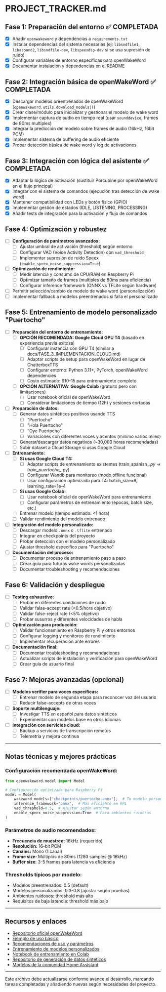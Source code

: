 # PROJECT_TRACKER.md

## Fase 1: Preparación del entorno ✅ COMPLETADA
- [x] Añadir `openwakeword` y dependencias a `requirements.txt`
- [x] Instalar dependencias del sistema necesarias (ej: `libsndfile1`, `libasound2`, `libsndfile-dev`, `libspeexdsp-dev` si se usa supresión de ruido)
- [x] Configurar variables de entorno específicas para openWakeWord
- [x] Documentar instalación y dependencias en el README

## Fase 2: Integración básica de openWakeWord ✅ COMPLETADA
- [x] Descargar modelos preentrenados de openWakeWord (`openwakeword.utils.download_models()`)
- [x] Crear clase/módulo para inicializar y gestionar el modelo de wake word
- [x] Implementar captura de audio en tiempo real (usar `sounddevice`, frames de 80ms multiples)
- [x] Integrar la predicción del modelo sobre frames de audio (16kHz, 16bit PCM)
- [x] Implementar sistema de buffering de audio eficiente
- [x] Probar detección básica de wake word y log de activaciones

## Fase 3: Integración con lógica del asistente ✅ COMPLETADA
- [x] Adaptar la lógica de activación (sustituir Porcupine por openWakeWord en el flujo principal)
- [x] Integrar con el sistema de comandos (ejecución tras detección de wake word)
- [x] Mantener compatibilidad con LEDs y botón físico (GPIO)
- [x] Implementar gestión de estados (IDLE, LISTENING, PROCESSING)
- [x] Añadir tests de integración para la activación y flujo de comandos

## Fase 4: Optimización y robustez
- [ ] **Configuración de parámetros avanzados:**
  - [ ] Ajustar umbral de activación (threshold) según entorno
  - [ ] Configurar VAD (Voice Activity Detection) con `vad_threshold`
  - [ ] Implementar supresión de ruido Speex (`enable_speex_noise_suppression=True`)
- [ ] **Optimización de rendimiento:**
  - [ ] Medir latencia y consumo de CPU/RAM en Raspberry Pi
  - [ ] Optimizar tamaño de frames (multiples de 80ms para eficiencia)
  - [ ] Configurar inference framework (ONNX vs TFLite según hardware)
- [ ] Permitir selección/cambio de modelo de wake word (personalización)
- [ ] Implementar fallback a modelos preentrenados si falla el personalizado

## Fase 5: Entrenamiento de modelo personalizado "Puertocho"
- [ ] **Preparación del entorno de entrenamiento:**
  - [ ] **OPCIÓN RECOMENDADA: Google Cloud GPU T4** (basado en experiencia previa exitosa)
    - [ ] Configurar instancia con GPU T4 (similar a docs/FASE_3_IMPLEMENTACION_CLOUD.md)
    - [ ] Adaptar scripts de setup para openWakeWord en lugar de ChatterboxTTS
    - [ ] Configurar entorno: Python 3.11+, PyTorch, openWakeWord dependencies
    - [ ] Costo estimado: $10-15 para entrenamiento completo
  - [ ] **OPCIÓN ALTERNATIVA: Google Colab** (gratuito pero con limitaciones)
    - [ ] Usar notebook oficial de openWakeWord
    - [ ] Considerar limitaciones de tiempo (12h) y sesiones cortadas
- [ ] **Preparación de datos:**
  - [ ] Generar datos sintéticos positivos usando TTS
    - [ ] "Puertocho"
    - [ ] "Hola Puertocho" 
    - [ ] "Oye Puertocho"
    - [ ] Variaciones con diferentes voces y acentos (mínimo varios miles)
  - [ ] Generar/descargar datos negativos (~30,000 horas recomendadas)
  - [ ] Subir dataset a Cloud Storage si usas Google Cloud
- [ ] **Entrenamiento:**
  - [ ] **Si usas Google Cloud T4:**
    - [ ] Adaptar scripts de entrenamiento existentes (train_spanish_*.py → train_puertocho_*.py)
    - [ ] Configurar Wandb para monitoreo (modo offline funcional)
    - [ ] Usar configuración optimizada para T4: batch_size=8, learning_rate=1e-4
  - [ ] **Si usas Google Colab:**
    - [ ] Usar notebook oficial de openWakeWord para entrenamiento
    - [ ] Configurar parámetros de entrenamiento (épocas, batch size, etc.)
  - [ ] Entrenar modelo (tiempo estimado: <1 hora)
  - [ ] Validar rendimiento del modelo entrenado
- [ ] **Integración del modelo personalizado:**
  - [ ] Descargar modelo `.onnx` o `.tflite` entrenado
  - [ ] Integrar en checkpoints del proyecto
  - [ ] Probar detección con el modelo personalizado
  - [ ] Ajustar threshold específico para "Puertocho"
- [ ] **Documentación del proceso:**
  - [ ] Documentar proceso de entrenamiento paso a paso
  - [ ] Crear guía para futuras wake words personalizadas
  - [ ] Documentar troubleshooting y recomendaciones

## Fase 6: Validación y despliegue
- [ ] **Testing exhaustivo:**
  - [ ] Probar en diferentes condiciones de ruido
  - [ ] Validar false-accept rate (<0.5/hora objetivo)
  - [ ] Validar false-reject rate (<5% objetivo)
  - [ ] Probar susurros y diferentes velocidades de habla
- [ ] **Optimización para producción:**
  - [ ] Validar funcionamiento en Raspberry Pi y otros entornos
  - [ ] Configurar logging y monitoreo de rendimiento
  - [ ] Implementar recuperación ante errores
- [ ] **Documentación final:**
  - [ ] Documentar troubleshooting y recomendaciones
  - [ ] Actualizar scripts de instalación y verificación para openWakeWord
  - [ ] Crear guía de usuario final

## Fase 7: Mejoras avanzadas (opcional)
- [ ] **Modelos verifier para voces específicas:**
  - [ ] Entrenar modelo de segunda etapa para reconocer voz del usuario
  - [ ] Reducir false-accepts de otras voces
- [ ] **Soporte multilenguaje:**
  - [ ] Investigar TTS en español para datos sintéticos
  - [ ] Experimentar con modelos base en otros idiomas
- [ ] **Integración con servicios cloud:**
  - [ ] Backup a servicios de transcripción remotos
  - [ ] Telemetría y mejora continua

---

## Notas técnicas y mejores prácticas

### **Configuración recomendada openWakeWord:**
```python
from openwakeword.model import Model

# Configuración optimizada para Raspberry Pi
model = Model(
    wakeword_models=["checkpoints/puertocho.onnx"],  # Tu modelo personalizado
    inference_framework="onnx",  # Más eficiente en RPi
    vad_threshold=0.5,  # Ajustar según entorno
    enable_speex_noise_suppression=True  # Para ambientes ruidosos
)
```

### **Parámetros de audio recomendados:**
- **Frecuencia de muestreo:** 16kHz (requerido)
- **Resolución:** 16-bit PCM
- **Canales:** Mono (1 canal)
- **Frame size:** Múltiplos de 80ms (1280 samples @ 16kHz)
- **Buffer size:** 3-5 frames para latencia vs eficiencia

### **Thresholds típicos por modelo:**
- Modelos preentrenados: 0.5 (default)
- Modelos personalizados: 0.3-0.8 (ajustar según pruebas)
- Ambientes ruidosos: threshold más alto
- Requisitos de baja latencia: threshold más bajo

---

## Recursos y enlaces
- [Repositorio oficial openWakeWord](https://github.com/dscripka/openWakeWord)
- [Ejemplo de uso básico](https://github.com/dscripka/openWakeWord#usage)
- [Recomendaciones de uso y parámetros](https://github.com/dscripka/openWakeWord#recommendations-for-usage)
- [Entrenamiento de modelos personalizados](https://github.com/dscripka/openWakeWord#training-new-models)
- [Notebook de entrenamiento en Colab](https://github.com/dscripka/openWakeWord/blob/main/notebooks/)
- [Repositorio de generación de datos sintéticos](https://github.com/dscripka/synthetic_speech_dataset_generation)
- [Modelos de la comunidad Home Assistant](https://github.com/fwartner/home-assistant-wakewords-collection)

---

Este archivo debe actualizarse conforme avance el desarrollo, marcando tareas completadas y añadiendo nuevas según necesidades del proyecto. 